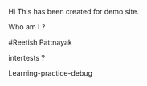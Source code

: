 Hi This has been created for demo site.

Who am I ?

#Reetish Pattnayak

intertests ?

Learning-practice-debug

<changes to Readme.md>